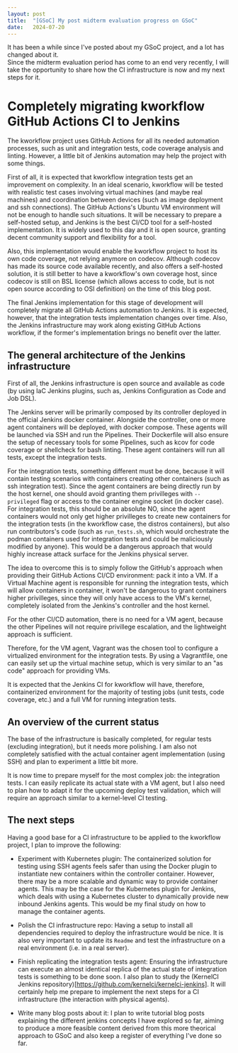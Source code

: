 ```yaml
---
layout: post
title:  "[GSoC] My post midterm evaluation progress on GSoC"
date:   2024-07-20
---
```


It has been a while since I've posted about my GSoC project, and a lot has changed about it.  
Since the midterm evaluation period has come to an end very recently, I will take the opportunity
to share how the CI infrastructure is now and my next steps for it.

# Completely migrating kworkflow GitHub Actions CI to Jenkins

The kworkflow project uses GitHub Actions for all its needed automation processes, such as unit and 
integration tests, code coverage analysis and linting. However, a little bit of Jenkins automation may
help the project with some things.

First of all, it is expected that kworkflow integration tests get an improvement on complexity. In an ideal
scenario, kworkflow will be tested with realistic test cases involving virtual machines (and maybe real 
machines) and coordination between devices (such as image deployment and ssh connections). The GitHub Actions's
Ubuntu VM environment will not be enough to handle such situations. It will be necessary to prepare a
self-hosted setup, and Jenkins is the best CI/CD tool for a self-hosted implementation. It is widely used
to this day and it is open source, granting decent community support and flexibility for a tool.

Also, this implementation would enable the kworkflow project to host its own code coverage, not relying
anymore on codecov. Although codecov has made its source code available recently, and also offers a 
self-hosted solution, it is still better to have a kworkflow's own coverage host, since codecov is still
on BSL license (which allows access to code, but is not open source according to OSI definition) on the 
time of this blog post.

The final Jenkins implementation for this stage of development will completely migrate all
GitHub Actions automation to Jenkins. It is expected, however, that the integration tests implementation
changes over time. Also, the Jenkins infrastructure may work along existing GitHub Actions workflow,
if the former's implementation brings no benefit over the latter.

## The general architecture of the Jenkins infrastructure

First of all, the Jenkins infrastructure is open source and available as code (by using IaC Jenkins plugins,
such as, Jenkins Configuration as Code and Job DSL).

The Jenkins server will be primarily composed by its controller deployed in the official Jenkins docker
container. Alongside the controller, one or more agent containers will be deployed, with docker compose.
These agents will be launched via SSH and run the Pipelines. Their Dockerfile will also ensure the 
setup of necessary tools for some Pipelines, such as kcov for code coverage or shellcheck for bash linting.
These agent containers will run all tests, except the integration tests. 

For the integration tests, something different must be done, because it will contain testing scenarios
with containers creating other containers (such as ssh integration test). Since the agent containers are being directly
run by the host kernel, one should avoid granting them privilleges with `--privileged` flag or access to the 
container engine socket (in docker case). For integration tests, this should be an absolute NO, since the 
agent containers would not only get higher privilleges to create new containers for the integration tests (in
the kworkflow case, the distros containers), but also run contributors's code (such as `run_tests.sh`, which would
orchestrate the podman containers used for integration tests and could be maliciously modified by anyone). This 
would be a dangerous approach that would highly increase attack surface for the Jenkins physical server.

The idea to overcome this is to simply follow the GitHub's approach when providing their GitHub Actions CI/CD
environment: pack it into a VM. If a Virtual Machine agent is responsible for running the integration tests, 
which will allow containers in container, it won't be dangerous to grant containers higher privilleges, since
they will only have access to the VM's kernel, completely isolated from the Jenkins's controller and the 
host kernel.

For the other CI/CD automation, there is no need for a VM agent, because the other Pipelines will not
require privillege escalation, and the lightweight approach is sufficient.

Therefore, for the VM agent, Vagrant was the chosen tool to configure a virtualized environment for 
the integration tests. By using a Vagrantfile, one can easily set up the virtual machine setup, which
is very similar to an "as code" approach for providing VMs.

It is expected that the Jenkins CI for kworkflow will have, therefore, containerized environment for
the majority of testing jobs (unit tests, code coverage, etc.) and a full VM for running integration tests.

## An overview of the current status

The base of the infrastructure is basically completed, for regular tests (excluding integration), but it
needs more polishing. I am also not completely satisfied with the actual container agent implementation (using SSH)
and plan to experiment a little bit more.

It is now time to prepare myself for the most complex job: the integration tests. I can easily replicate its
actual state with a VM agent, but I also need to plan how to adapt it for the upcoming deploy test validation,
which will require an approach similar to a kernel-level CI testing.

## The next steps

Having a good base for a CI infrastructure to be applied to the kworkflow project, I plan to improve the 
following:

+ Experiment with Kubernetes plugin: The containerized solution for testing using SSH agents feels safer
than using the Docker plugin to instantiate new containers within the controller container. However, there
may be a more scalable and dynamic way to provide container agents. This may be the case for the Kubernetes
plugin for Jenkins, which deals with using a Kubernetes cluster to dynamically provide new inbound Jenkins
agents. This would be my final study on how to manage the container agents.

+ Polish the CI infrastructure repo: Having a setup to install all dependencies required to deploy the
infrastructure would be nice. It is also very important to update its `Readme` and test the infrastructure
on a real environment (i.e. in a real server).

+ Finish replicating the integration tests agent: Ensuring the infrastructure can execute an almost
identical replica of the actual state of integration tests is something to be done soon. I also plan to 
study the (KernelCI Jenkins repository)[https://github.com/kernelci/kernelci-jenkins]. It will certainly
help me prepare to implement the next steps for a CI infrastructure (the interaction with physical agents).

+ Write many blog posts about it: I plan to write tutorial blog posts explaining the different jenkins 
concepts I have explored so far, aiming to produce a more feasible content derived from this more theorical 
approach to GSoC and also keep a register of everything I've done so far.
